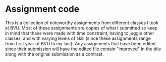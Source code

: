 # Assignment code
This is a collection of noteworthy assignments from different classes I took at BVU. Most of these assignments are copies of what I submitted so keep in mind that these were made with time constraint, having to juggle other classes, and with varying levels of skill (since these assignments range from first year of BVU to my last). Any assignments that have been edited since their submission will have the edited file contain "improved" in the title along with the original submission as a contrast. 
